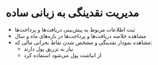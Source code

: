 # مدیریت نقدینگی به زبانی ساده

- ثبت اطلاعات مربوط به پیش‌بینی دریافت‌ها و پرداخت‌ها
- مشاهده خلاصه دریافت‌ها و پرداخت‌ها در بازه‌های ماه و سال
- مشاهده نمودار نقدینگی و مشخص شدن نقاط بحرانی مالی که:
	- نیاز به تزریق پول دارند
	- از انباشت پول می‌شود استفاده کرد
